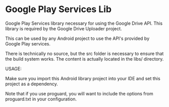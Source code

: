 Google Play Services Lib
=====================

Google Play Services library necessary for using the Google Drive API.
This library is required by the Google Drive Uploader project.

This can be used by any Android project to use the API's provided
by Google Play services.

There is technically no source, but the src folder is necessary
to ensure that the build system works. The content is actually
located in the libs/ directory.

USAGE:

Make sure you import this Android library project into your IDE
and set this project as a dependency.

Note that if you use proguard, you will want to include the
options from proguard.txt in your configuration.